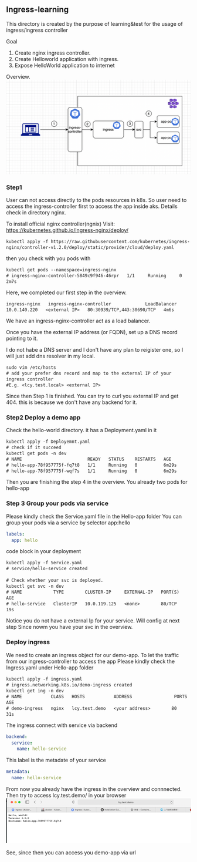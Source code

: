 ## Ingress-learning
This directory is created by the purpose of learning&test for the usage of ingress/ingress controller

Goal 
1. Create nginx ingress controller.
2. Create Helloworld application with ingress.
3. Expose HelloWorld application to internet

Overview.
![img.png](img.png)
### Step1
User can not access directly to the pods resources in k8s.
So user need to access the ingress-controller first to access the app inside aks.
Details check in directory nginx.

To install official nginx controller(ngnix)
Visit: https://kubernetes.github.io/ingress-nginx/deploy/


```shell
kubectl apply -f https://raw.githubusercontent.com/kubernetes/ingress-nginx/controller-v1.2.0/deploy/static/provider/cloud/deploy.yaml
```
then you check with you pods with 
```shell
kubectl get pods --namespace=ingress-nginx
# ingress-nginx-controller-5849c9f946-46rpr   1/1     Running     0          2m7s

```

Here, we completed our first step in the overview.
```shell
ingress-nginx   ingress-nginx-controller             LoadBalancer   10.0.140.220   <external IP>   80:30939/TCP,443:30690/TCP   4m6s
```
We have an ingress-nginx-controller act as a load balancer.

Once you have the external IP address (or FQDN), set up a DNS record pointing to it. 

I do not habe a DNS server and I don't have any plan to reigister one, so I will just add dns resolver in my local.
```shell
sudo vim /etc/hosts
# add your prefer dns record and map to the external IP of your ingress controller
#E.g. <lcy.test.local> <external IP>
```
Since then Step 1 is finished. 
You can try to curl you external IP and get 404. this is because we don't have any backend for it.

### Step2 Deploy a demo app
Check the hello-world directory. it has a Deployment.yaml in it
```shell
kubectl apply -f Deployemnt.yaml
# check if it succeed
kubectl get pods -n dev
# NAME                         READY   STATUS    RESTARTS   AGE
# hello-app-78f957775f-fq7t8   1/1     Running   0          6m29s
# hello-app-78f957775f-wqf7s   1/1     Running   0          6m29s
```
Then you are finishing the step 4 in the overview.
You already two pods for hello-app

### Step 3 Group your pods via service
Please kindly check the Service.yaml file in the Hello-app folder
You can group your pods via a service by selector app:hello

```yaml
labels:
  app: hello
```
code block in your deployment

```shell
kubectl apply -f Service.yaml 
# service/hello-service created

# Check whether your svc is deployed.
kubectl get svc -n dev
# NAME            TYPE        CLUSTER-IP     EXTERNAL-IP   PORT(S)   AGE
# hello-service   ClusterIP   10.0.119.125   <none>        80/TCP    19s
```

Notice you do not have a external Ip for your service. Will config at next step
Since nowm you have your svc in the overview.

### Deploy ingress
We need to create an ingress object for our demo-app. To let the traffic from our ingress-controller to access the app
Please kindly check the Ingress.yaml under Hello-app folder

```shell
kubectl apply -f ingress.yaml 
# ingress.networking.k8s.io/demo-ingress created
kubectl get ing -n dev
# NAME           CLASS   HOSTS           ADDRESS                PORTS   AGE
# demo-ingress   nginx   lcy.test.demo   <your address>        80      31s
```
The ingress connect with service via backend
```yaml
backend:
  service:
    name: hello-service
```

This label is the metadate of your service
```yaml
metadata:
  name: hello-service
```

From now you already have the ingress in the overview and connnected.
Then try to access lcy.test.demo/ in your browser
![img_1.png](img_1.png)

See, since then you can access you demo-app via url






